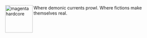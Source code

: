 <a href="https://magentahardcore.com/">
  <img align="left" alt="magenta hardcore" width="88px" src="https://magentahardcore.com/imgsAssets/mh-badge3.png" /></a>
Where demonic currents prowl. Where fictions make themselves real.
